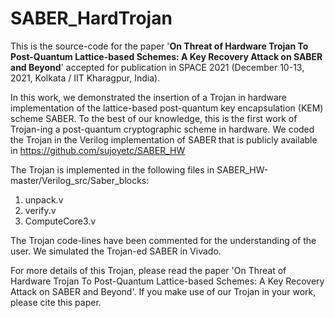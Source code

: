 # SABER_HardTrojan

This is the source-code for the paper '**On Threat of Hardware Trojan To Post-Quantum Lattice-based Schemes: A Key Recovery Attack on SABER and Beyond**' accepted for publication in SPACE 2021 (December 10-13, 2021, Kolkata / IIT Kharagpur, India). 

In this work, we demonstrated the insertion of a Trojan in hardware implementation of the lattice-based post-quantum key encapsulation (KEM) scheme SABER. To the best of our knowledge, this is the first work of Trojan-ing a post-quantum cryptographic scheme in hardware. We coded the Trojan in the Verilog implementation of SABER that is publicly available in https://github.com/sujoyetc/SABER_HW 

The Trojan is implemented in the following files in SABER_HW-master/Verilog_src/Saber_blocks:
1. unpack.v
2. verify.v
3. ComputeCore3.v

The Trojan code-lines have been commented for the understanding of the user. We simulated the Trojan-ed SABER in Vivado.

For more details of this Trojan, please read the paper 'On Threat of Hardware Trojan To Post-Quantum Lattice-based Schemes: A Key Recovery Attack on SABER and Beyond'. If you make use of our Trojan in your work, please cite this paper.


